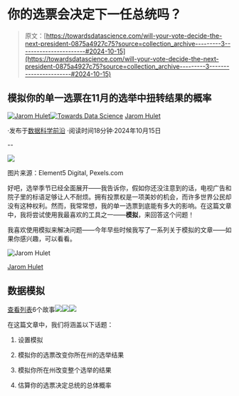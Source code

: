 # 你的选票会决定下一任总统吗？

> 原文：[https://towardsdatascience.com/will-your-vote-decide-the-next-president-0875a4927c75?source=collection_archive---------3-----------------------#2024-10-15](https://towardsdatascience.com/will-your-vote-decide-the-next-president-0875a4927c75?source=collection_archive---------3-----------------------#2024-10-15)

## 模拟你的单一选票在11月的选举中扭转结果的概率

[](https://medium.com/@jarom.hulet?source=post_page---byline--0875a4927c75--------------------------------)[![Jarom Hulet](../Images/0fdeb1a2df90cccdd8f2f4b84d5e54eb.png)](https://medium.com/@jarom.hulet?source=post_page---byline--0875a4927c75--------------------------------)[](https://towardsdatascience.com/?source=post_page---byline--0875a4927c75--------------------------------)[![Towards Data Science](../Images/a6ff2676ffcc0c7aad8aaf1d79379785.png)](https://towardsdatascience.com/?source=post_page---byline--0875a4927c75--------------------------------) [Jarom Hulet](https://medium.com/@jarom.hulet?source=post_page---byline--0875a4927c75--------------------------------)

·发布于[数据科学前沿](https://towardsdatascience.com/?source=post_page---byline--0875a4927c75--------------------------------) ·阅读时间18分钟·2024年10月15日

--

![](../Images/a2a0ea20e016146a5be9f5a1fde13055.png)

图片来源：Element5 Digital, Pexels.com

好吧，选举季节已经全面展开——我告诉你，假如你还没注意到的话，电视广告和院子里的标语足够让人不耐烦。拥有投票权是一项美妙的机会，而许多世界公民却没有这种权利。然而，我常常想，我的单一选票到底能有多大的影响。在这篇文章中，我将尝试使用我最喜欢的工具之一——**模拟**，来回答这个问题！

我喜欢使用模拟来解决问题——今年早些时候我写了一系列关于模拟的文章——如果你感兴趣，可以看看。

![Jarom Hulet](../Images/44595b6052adc15ed442ed9da5c7bb33.png)

[Jarom Hulet](https://medium.com/@jarom.hulet?source=post_page-----0875a4927c75--------------------------------)

## 数据模拟

[查看列表](https://medium.com/@jarom.hulet/list/data-simulation-911e0d7f9188?source=post_page-----0875a4927c75--------------------------------)6个故事![](../Images/41832782100de81162ff634193c55f3b.png)![](../Images/17ec782aaf4e9c3b7ae0cd6fd575b558.png)![](../Images/b2cd2b7f83183f81d970c333e76f4a41.png)

在这篇文章中，我们将涵盖以下话题：

1.  设置模拟

1.  模拟你的选票改变你所在州的选举结果

1.  模拟你所在州改变整个选举的结果

1.  估算你的选票决定总统的总体概率
